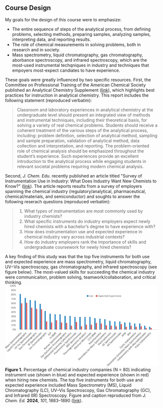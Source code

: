 ## Course Design
My goals for the design of this course were to emphasize:
- The entire sequence of steps of the analytical process, from defining problems, selecting methods, preparing samples, analyzing samples, interpreting data, and reporting results.
- The role of chemical measurements in solving problems, both in research and in society.
- Mass spectrometry, liquid chromatography, gas chromatography, aborbance spectroscopy, and infrared spectroscopy, which are the most-used instrumental techqniques in industry and techniques that empoyers most-expect candiates to have experience.
  
These goals were greatly influenced by two specific resources. First, the Committee on Professional Training of the American Chemical Society published an Analytical Chemistry Supplement ([link](/https://www.acs.org/content/dam/acsorg/about/governance/committees/training/acsapproved/degreeprogram/analytical-chemistry-supplement.pdf)), which highlights best practices for instruction in analytical chemistry. This report includes the following statement (reproduced verbatim):  
> Classroom and laboratory experiences in analytical chemistry at the undergraduate level should present an integrated view of methods and instrumental techniques, including their theoretical basis, for solving a variety of real chemical problems. Students should receive a coherent treatment of the various steps of the analytical process, including: problem definition, selection of analytical method, sampling and sample preparation, validation of analytical method, data collection and interpretation, and reporting. The problem-oriented role of chemical analysis should be emphasized throughout the student’s experience. Such experiences provide an excellent introduction to the analytical process while engaging students in relevant societal problems requiring modern chemical analysis.

Second, *J. Chem. Edu.* recently published an article titled "Survey of Instrumentation Use in Industry: What Does Industry Want New Chemists to Know?" ([link](https://doi.org/10.1021/acs.jchemed.3c00990)). The article reports results from a survey of employers spanning the chemical industry (regulatory/analytical, pharmaceutical, chemical/materials, and semiconductor) and soughts to answer the following reserach questions (reproduced verbatim):
> 1.	What types of instrumentation are most commonly used by industry chemists?
> 2.	What specific instruments do industry employers expect newly hired chemists with a bachelor’s degree to have experience with?
> 3.	How does instrumentation use and expected experience in chemical industry vary across industrial contexts?
> 4.	How do industry employers rank the importance of skills and undergraduate coursework for newly hired chemists?


A key finding of this study was that the top five instruments for both use and expected experience are mass spectrometry, liquid chromatography, UV−Vis spectroscopy, gas chromatography, and infrared spectroscopy (see figure below). The most-valued skills for succeeding the chemical industry were communicaiton, problem solving, teamwork/collaboration, and critical thinking.  
![Instrument experience expected by chemical industrial](graphics-introduction/expected-experience.jpeg)
**Figure 1.** Percentage of chemical industry companies (N = 80) indicating instrument use (shown in blue) and expected experience (shown in red) when hiring new chemists. The top five instruments for both use and expected experience included Mass Spectrometry (MS), Liquid Chromatography (LC), UV–Vis Spectroscopy, Gas Chromatography (GC), and Infrared (IR) Spectroscopy. Figure and caption reproduced from *J. Chem. Ed.* **2024**, *101*, 1883–1890 ([link](https://doi.org/10.1021/acs.jchemed.3c00990)).

